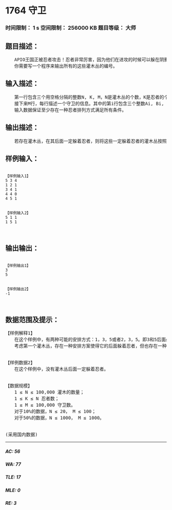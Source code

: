 # 1764 守卫   
### 时间限制： 1 s     空间限制： 256000 KB     题目等级： 大师  
## 题目描述：  

<pre>
　　APIO王国正被忍者攻击！忍者非常厉害，因为他们在进攻的时候可以躲在阴影里面使得其他人看不到他们。整个王国除了国王居住的APIO城堡以外都已经被占领了。在城堡前，有N个灌木丛，从1到N编号，有K个忍者躲在恰好K个灌木丛后面。APIO城堡里有M个守卫。守卫i监视着编号从Ai到Bi的连续的一段灌木丛。每个守卫都向国王报告在他所监视范围内是否有忍者出现。作为国王的仆人，你需要告诉国王，基于守卫的报告，哪些灌木丛后面一定躲着一个忍者，即对于任何和守卫报告不矛盾的忍者排列方式，在这个灌木丛后面都躲着一个忍者。  
　　你需要写一个程序来输出所有的这些灌木丛的编号。
</pre>
  
  
## 输入描述：  

<pre>
　　第一行包含三个用空格分隔的整数N, K, M，N是灌木丛的个数，K是忍者的个数，M是守卫的个数。  
　　接下来M行，每行描述一个守卫的信息。其中的第i行包含三个整数Ai, Bi, Ci，表示第i个守卫的监视范围是从Ai到Bi（Ai ≤ Bi）。Ci是0或者1，若是0表示范围内没有看到忍者，1表示范围内有至少一个忍者。  
　　输入数据保证至少存在一种忍者排列方式满足所有条件。
</pre>
  
  
## 输出描述：  

<pre>
　　若存在灌木丛，在其后面一定躲着忍者，则将这些一定躲着忍者的灌木丛按照编号从小到大的顺序依次输出，每个一行。即若有X个这样的灌木丛，则需要输出X行。若不存在，则输出一行一个“-1”，不包含引号。
</pre>
  
  
## 样例输入：  

<pre><code>
【样例输入1】
5 3 4  
1 2 1  
3 4 1  
4 4 0  
4 5 1
  

【样例输入2】
5 1 1  
1 5 1
  

</code></pre>
  
  
## 输出输出：  

<pre><code>
【样例输出1】
3  
5
  

【样例输出2】
-1
  

</code></pre>
  
  
## 数据范围及提示：  

<pre>
【样例解释1】
　　在这个样例中，有两种可能的安排方式：1，3，5或者2，3，5。即3和5后面必然躲着一个忍者。  
　　考虑第一个灌木丛，存在一种安排方案使得它的后面躲着忍者，但也存在一种安排方案使得它后面没有躲忍者，因此不应该输出1。同理，不应该输出2。
  

【样例数据2】
　　在这个样例中，没有灌木丛后面一定躲着忍者。
  

【数据规模】
　　1 ≤ N ≤ 100,000 灌木的数量；  
　　1 ≤ K ≤ N 忍者数；  
　　1 ≤ M ≤ 100,000 守卫数。  
　　对于10%的数据，N ≤ 20， M ≤ 100；  
　　对于50%的数据，N ≤ 1000， M ≤ 1000。
  

(采用国内数据)
</pre>
  
  
***  

##### AC: 56  
##### WA: 77  
##### TLE: 17  
##### MLE: 0  
##### RE: 3  
